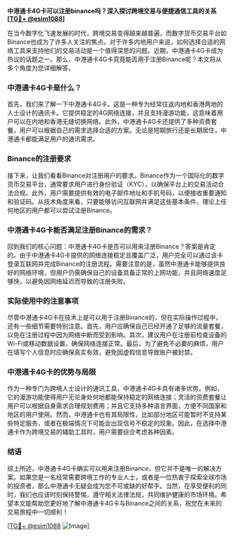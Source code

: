 **中港通卡4G卡可以注册binance吗？深入探讨跨境交易与便捷通信工具的关系[[TG💪+ @esim1088](https://t.me/s/esim1088)]**

在当今数字化飞速发展的时代，跨境交易变得越来越普遍，而数字货币交易平台如Binance也成为了许多人关注的焦点。对于许多内地用户来说，如何选择合适的网络工具来支持他们的交易活动是一个值得深思的问题。近期，中港通卡4G卡成为热议的话题之一。那么，中港通卡4G卡究竟能否用于注册Binance呢？本文将从多个角度为您详细解答。

### 中港通卡4G卡是什么？

首先，我们来了解一下中港通卡4G卡。这是一种专为经常往返内地和香港两地的人士设计的通讯卡。它提供稳定的4G网络连接，并且支持漫游功能，这意味着用户可以在内地和香港无缝切换网络。此外，中港通卡4G卡还提供了多种资费套餐，用户可以根据自己的需求选择合适的方案。无论是短期旅行还是长期居住，中港通卡都能满足用户的通讯需求。

### Binance的注册要求

接下来，让我们看看Binance对注册用户的要求。Binance作为一个国际化的数字货币交易平台，通常要求用户进行身份验证（KYC），以确保平台上的交易活动合法合规。此外，用户需要提供有效的电子邮件地址和手机号码，以便接收重要通知和验证码。从技术角度来看，只要能够访问互联网并满足这些基本条件，理论上任何地区的用户都可以尝试注册Binance。

### 中港通卡4G卡能否满足注册Binance的需求？

回到我们的核心问题：中港通卡4G卡是否可以用来注册Binance？答案是肯定的。由于中港通卡4G卡提供的网络连接稳定且覆盖广泛，用户完全可以通过该卡登录互联网并完成Binance的注册流程。需要注意的是，虽然中港通卡能够提供良好的网络环境，但用户仍需确保自己的设备具备正常的上网功能，并且网络速度足够快，以避免因网络延迟而导致的注册失败。

### 实际使用中的注意事项

尽管中港通卡4G卡在技术上是可以用于注册Binance的，但在实际操作过程中，还有一些细节需要特别注意。首先，用户应确保自己已经开通了足够的流量套餐，以免在注册过程中因为网络中断而受到影响。其次，建议用户在注册前检查设备的Wi-Fi或移动数据设置，确保网络连接正常。最后，为了避免不必要的麻烦，用户在填写个人信息时应确保真实有效，避免因虚假信息导致账户被封禁。

### 中港通卡4G卡的优势与局限

作为一种专门为跨境人士设计的通讯工具，中港通卡4G卡具有诸多优势。例如，它的漫游功能使得用户无论身处何地都能保持稳定的网络连接；灵活的资费套餐让用户可以根据自身需求合理规划费用；并且它支持多种语言界面，方便不同国家和地区的用户使用。然而，中港通卡也有其局限性，比如部分地区可能暂时不支持某些特定服务，或者在极端情况下可能会出现信号不稳定的现象。因此，在选择中港通卡作为跨境交易的辅助工具时，用户需要综合考虑各种因素。

### 结语

综上所述，中港通卡4G卡确实可以用来注册Binance，但它并不是唯一的解决方案。如果您是一名经常需要跨境工作的专业人士，或者是一位热衷于探索全球市场的投资者，那么中港通卡无疑会成为您不可或缺的好帮手。当然，在享受便利的同时，我们也应该时刻保持警惕，遵守相关法律法规，共同维护健康的市场环境。希望本文能帮助您更好地了解中港通卡4G卡与Binance之间的关系，祝您在未来的交易旅程中一切顺利！

[[TG💪+ @esim1088](https://t.me/s/esim1088) ![Image](https://i.postimg.cc/4NQfJmqS/Snipaste-2025-05-13-00-14-12.png)]